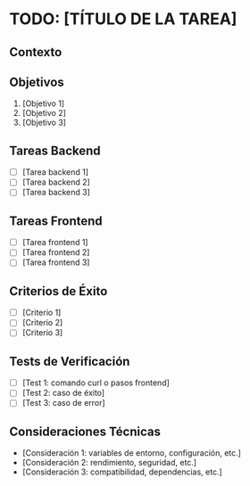 # TODO: [TÍTULO DE LA TAREA]

## Contexto
<!-- Describe el problema actual o la situación que necesita ser resuelta -->
<!-- Ejemplo: El sistema actual hace login pero no mantiene la sesión -->

## Objetivos
<!-- Lista los objetivos principales de la tarea -->
1. [Objetivo 1]
2. [Objetivo 2] 
3. [Objetivo 3]

## Tareas Backend
<!-- Lista las tareas específicas del backend si aplica -->
- [ ] [Tarea backend 1]
- [ ] [Tarea backend 2]
- [ ] [Tarea backend 3]

## Tareas Frontend  
<!-- Lista las tareas específicas del frontend si aplica -->
- [ ] [Tarea frontend 1]
- [ ] [Tarea frontend 2]
- [ ] [Tarea frontend 3]
<!-- RECORDATORIO: Seguir arquitectura Container/Component obligatoria -->

## Criterios de Éxito
<!-- Define criterios claros y verificables de que la tarea está completa -->
- [ ] [Criterio 1]
- [ ] [Criterio 2]
- [ ] [Criterio 3]

## Tests de Verificación
<!-- Tests específicos para validar que todo funciona -->
- [ ] [Test 1: comando curl o pasos frontend]
- [ ] [Test 2: caso de éxito]
- [ ] [Test 3: caso de error]

## Consideraciones Técnicas
<!-- Aspectos técnicos importantes a tener en cuenta -->
- [Consideración 1: variables de entorno, configuración, etc.]
- [Consideración 2: rendimiento, seguridad, etc.]
- [Consideración 3: compatibilidad, dependencias, etc.]